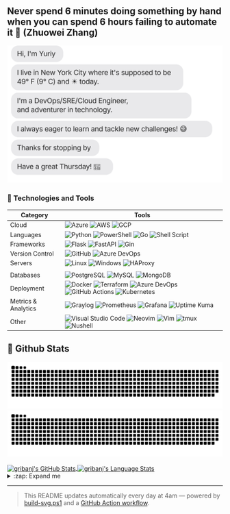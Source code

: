 ## Never spend 6 minutes doing something by hand when you can spend 6 hours failing to automate it 👷 (Zhuowei Zhang)

[![Daily Chat Status](https://raw.githubusercontent.com/gribanj/gribanj/main/chat.svg)](#)

### 🧰 Technologies and Tools

| Category            | Tools                                                                                                                                                                                                                                                                                                                                                                                                                                                                                                                                                                                                                               |
| ------------------- | ----------------------------------------------------------------------------------------------------------------------------------------------------------------------------------------------------------------------------------------------------------------------------------------------------------------------------------------------------------------------------------------------------------------------------------------------------------------------------------------------------------------------------------------------------------------------------------------------------------------------------------- |
| Cloud               | ![Azure](https://img.shields.io/badge/Microsoft_Azure-0078D4?style=for-the-badge&logo=microsoft-azure&logoColor=white) ![AWS](https://img.shields.io/badge/Amazon_AWS-232F3E?style=for-the-badge&logo=amazon-aws&logoColor=white) ![GCP](https://img.shields.io/badge/Google_Cloud-4285F4?style=for-the-badge&logo=google-cloud&logoColor=white)                                                                                                                                                                                                                                                                                    |
| Languages           | ![Python](https://img.shields.io/badge/Python-3776AB?style=for-the-badge&logo=python&logoColor=white) ![PowerShell](https://img.shields.io/badge/Powershell-5391FE?style=for-the-badge&logo=powershell&logoColor=white) ![Go](https://img.shields.io/badge/Go-00ADD8?style=for-the-badge&logo=go&logoColor=white) ![Shell Script](https://img.shields.io/badge/Shell-121011?style=for-the-badge&logo=gnu-bash&logoColor=white)                                                                                                                                                                                                      |
| Frameworks          | ![Flask](https://img.shields.io/badge/Flask-000000?style=for-the-badge&logo=flask&logoColor=white) ![FastAPI](https://img.shields.io/badge/FastAPI-009688?style=for-the-badge&logo=fastapi&logoColor=white) ![Gin](https://img.shields.io/badge/Gin-00ADD8?style=for-the-badge&logo=go&logoColor=white)                                                                                                                                                                                                                                                                                                                             |
| Version Control     | ![GitHub](https://img.shields.io/badge/GitHub-181717?style=for-the-badge&logo=github&logoColor=white) ![Azure DevOps](https://img.shields.io/badge/Azure_DevOps-0078D7?style=for-the-badge&logo=azure-devops&logoColor=white)                                                                                                                                                                                                                                                                                                                                                                                                       |
| Servers             | ![Linux](https://img.shields.io/badge/Linux-FCC624?style=for-the-badge&logo=linux&logoColor=black) ![Windows](https://img.shields.io/badge/Windows-0078D6?style=for-the-badge&logo=windows&logoColor=white) ![HAProxy](https://img.shields.io/badge/HAProxy-000000?style=for-the-badge&logo=haproxy&logoColor=white)                                                                                                                                                                                                                                                                                                                |
|                     |
| Databases           | ![PostgreSQL](https://img.shields.io/badge/PostgreSQL-316192?style=for-the-badge&logo=postgresql&logoColor=white) ![MySQL](https://img.shields.io/badge/MySQL-00000F?style=for-the-badge&logo=mysql&logoColor=white) ![MongoDB](https://img.shields.io/badge/MongoDB-%234ea94b.svg?&style=for-the-badge&logo=mongodb&logoColor=white)                                                                                                                                                                                                                                                                                               |
| Deployment          | ![Docker](https://img.shields.io/badge/docker%20-%230db7ed.svg?&style=for-the-badge&logo=docker&logoColor=white) ![Terraform](https://img.shields.io/badge/terraform-%235835CC.svg?style=for-the-badge&logo=terraform&logoColor=white) ![Azure DevOps](https://img.shields.io/badge/Azure_DevOps_Pipelines-0078D7?style=for-the-badge&logo=azure-devops&logoColor=white) ![GitHub Actions](https://img.shields.io/badge/GitHub_Actions-2088FF?style=for-the-badge&logo=github-actions&logoColor=white) ![Kubernetes](https://img.shields.io/badge/kubernetes%20-%23326ce5.svg?&style=for-the-badge&logo=kubernetes&logoColor=white) |
| Metrics & Analytics | ![Graylog](https://img.shields.io/badge/Graylog-6C6C6C?style=for-the-badge&logo=graylog&logoColor=white) ![Prometheus](https://img.shields.io/badge/Prometheus-000000?style=for-the-badge&logo=prometheus&logoColor=white) ![Grafana](https://img.shields.io/badge/Grafana-F46800?style=for-the-badge&logo=grafana&logoColor=white) ![Uptime Kuma](https://img.shields.io/badge/Uptime_Kuma-52796F?style=for-the-badge&logo=uptimekuma&logoColor=white)                                                                                                                                                                             |
| Other               | ![Visual Studio Code](https://img.shields.io/badge/VSCode-007ACC?style=for-the-badge&logo=visual-studio-code&logoColor=white) ![Neovim](https://img.shields.io/badge/Neovim-57A143?style=for-the-badge&logo=neovim&logoColor=white) ![Vim](https://img.shields.io/badge/Vim-019733?style=for-the-badge&logo=vim&logoColor=white) ![tmux](https://img.shields.io/badge/tmux-1BB91F?style=for-the-badge&logo=tmux&logoColor=white) ![Nushell](https://img.shields.io/badge/Nushell-4B275F?style=for-the-badge&logo=gnu-bash&logoColor=white)                                                                                          |

## 🚀 Github Stats

![github contribution grid snake animation](https://raw.githubusercontent.com/gribanj/gribanj/output/github-contribution-grid-snake-dark.svg#gh-dark-mode-only)
![github contribution grid snake animation](https://raw.githubusercontent.com/gribanj/gribanj/output/github-contribution-grid-snake.svg#gh-light-mode-only)

<a href="https://github.com/anuraghazra/github-readme-stats">
  <img align="center" src="https://github-readme-stats.vercel.app/api?username=gribanj&show_icons=true&include_all_commits=true&theme=radical" alt="gribanj's GitHub Stats" />
</a>
<a href="https://github.com/anuraghazra/github-readme-stats">
  <img align="center" src="https://github-readme-stats.vercel.app/api/top-langs/?username=gribanj&layout=compact&theme=radical" alt="gribanj's Language Stats" />
</a>

<details>
  <summary>:zap: Expand me</summary>

<!--START_SECTION:waka-->
![Code Time](http://img.shields.io/badge/Code%20Time-0%20secs-blue)

![Lines of code](https://img.shields.io/badge/From%20Hello%20World%20I%27ve%20Written-847%20lines%20of%20code-blue)

**🐱 My GitHub Data** 

> 📦 ? Used in GitHub's Storage 
 > 
> 🏆 54 Contributions in the Year 2025
 > 
> 🚫 Not Opted to Hire
 > 
> 📜 10 Public Repositories 
 > 
> 🔑 0 Private Repositories 
 > 
**I'm a Night 🦉** 

```text
🌞 Morning                4 commits           █████░░░░░░░░░░░░░░░░░░░░   21.05 % 
🌆 Daytime                1 commits           █░░░░░░░░░░░░░░░░░░░░░░░░   05.26 % 
🌃 Evening                10 commits          █████████████░░░░░░░░░░░░   52.63 % 
🌙 Night                  4 commits           █████░░░░░░░░░░░░░░░░░░░░   21.05 % 
```
📅 **I'm Most Productive on Thursday** 

```text
Monday                   3 commits           ████░░░░░░░░░░░░░░░░░░░░░   15.79 % 
Tuesday                  3 commits           ████░░░░░░░░░░░░░░░░░░░░░   15.79 % 
Wednesday                3 commits           ████░░░░░░░░░░░░░░░░░░░░░   15.79 % 
Thursday                 4 commits           █████░░░░░░░░░░░░░░░░░░░░   21.05 % 
Friday                   3 commits           ████░░░░░░░░░░░░░░░░░░░░░   15.79 % 
Saturday                 0 commits           ░░░░░░░░░░░░░░░░░░░░░░░░░   00.00 % 
Sunday                   3 commits           ████░░░░░░░░░░░░░░░░░░░░░   15.79 % 
```


📊 **This Week I Spent My Time On** 

```text
💬 Programming Languages: 
No Activity Tracked This Week

🔥 Editors: 
No Activity Tracked This Week

💻 Operating System: 
No Activity Tracked This Week
```

**I Mostly Code in HCL** 

```text
HCL                      5 repos             █████████████████████░░░░   83.33 % 
PowerShell               1 repo              ████░░░░░░░░░░░░░░░░░░░░░   16.67 % 
```




 Last Updated on 10/04/2025 08:14:32 UTC
<!--END_SECTION:waka-->

</details>

---

> This README updates automatically every day at 4am — powered by [build-svg.ps1](https://github.com/gribanj/gribanj/blob/main/build-svg.ps1) and a [GitHub Action workflow](https://github.com/gribanj/gribanj/blob/main/.github/workflows/readme.yml).
